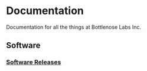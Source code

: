 # Documentation

Documentation for all the things at Bottlenose Labs Inc.

## Software

### [Software Releases](./docs/software/releases/README.md)